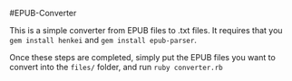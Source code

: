 #EPUB-Converter

This is a simple converter from EPUB files to .txt files. It requires that you `gem install henkei` and `gem install epub-parser`.

Once these steps are completed, simply put the EPUB files you want to convert into the `files/` folder, and run `ruby converter.rb`
